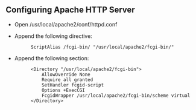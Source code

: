 Configuring Apache HTTP Server
------------------------------

- Open /usr/local/apache2/conf/httpd.conf

- Append the following directive:

            ScriptAlias /fcgi-bin/ "/usr/local/apache2/fcgi-bin/"

- Append the following section:

            <Directory "/usr/local/apache2/fcgi-bin">  
                AllowOverride None  
                Require all granted  
                SetHandler fcgid-script  
                Options +ExecCGI  
                FcgidWrapper /usr/local/apache2/fcgi-bin/scheme virtual  
            </Directory>
